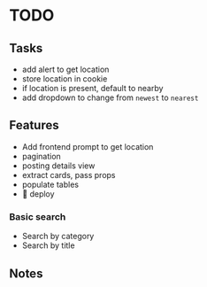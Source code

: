 # TODO

## Tasks

- add alert to get location
- store location in cookie
- if location is present, default to nearby
- add dropdown to change from `newest` to `nearest`

## Features

- Add frontend prompt to get location
- pagination
- posting details view
- extract cards, pass props
- populate tables
- 🚀 deploy

### Basic search

- Search by category
- Search by title

## Notes
